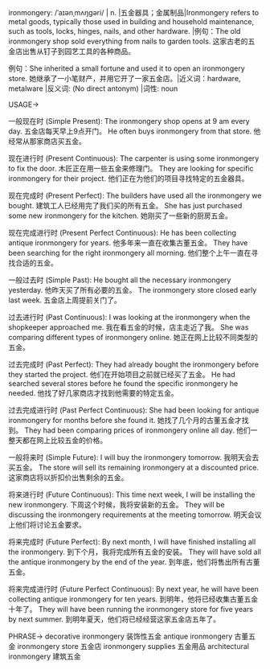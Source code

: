 ironmongery: /ˈaɪənˌmʌŋɡəri/ | n. |五金器具；金属制品|Ironmongery refers to metal goods, typically those used in building and household maintenance, such as tools, locks, hinges, nails, and other hardware. |例句：The old ironmongery shop sold everything from nails to garden tools.  这家古老的五金店出售从钉子到园艺工具的各种商品。

例句：She inherited a small fortune and used it to open an ironmongery store. 她继承了一小笔财产，并用它开了一家五金店。|近义词：hardware, metalware |反义词: (No direct antonym) |词性: noun

USAGE->

一般现在时 (Simple Present):
The ironmongery shop opens at 9 am every day. 五金店每天早上9点开门。
He often buys ironmongery from that store. 他经常从那家商店买五金。

现在进行时 (Present Continuous):
The carpenter is using some ironmongery to fix the door. 木匠正在用一些五金来修理门。
They are looking for specific ironmongery for their project. 他们正在为他们的项目寻找特定的五金器具。

现在完成时 (Present Perfect):
The builders have used all the ironmongery we bought. 建筑工人已经用完了我们买的所有五金。
She has just purchased some new ironmongery for the kitchen. 她刚买了一些新的厨房五金。

现在完成进行时 (Present Perfect Continuous):
He has been collecting antique ironmongery for years. 他多年来一直在收集古董五金。
They have been searching for the right ironmongery all morning. 他们整个上午一直在寻找合适的五金。

一般过去时 (Simple Past):
He bought all the necessary ironmongery yesterday. 他昨天买了所有必要的五金。
The ironmongery store closed early last week. 五金店上周提前关门了。

过去进行时 (Past Continuous):
I was looking at the ironmongery when the shopkeeper approached me.  我在看五金的时候，店主走近了我。
She was comparing different types of ironmongery online. 她正在网上比较不同类型的五金。

过去完成时 (Past Perfect):
They had already bought the ironmongery before they started the project. 他们在开始项目之前就已经买了五金。
He had searched several stores before he found the specific ironmongery he needed.  他找了好几家商店才找到他需要的特定五金。

过去完成进行时 (Past Perfect Continuous):
She had been looking for antique ironmongery for months before she found it. 她找了几个月的古董五金才找到。
They had been comparing prices of ironmongery online all day. 他们一整天都在网上比较五金的价格。

一般将来时 (Simple Future):
I will buy the ironmongery tomorrow. 我明天会去买五金。
The store will sell its remaining ironmongery at a discounted price. 这家商店将以折扣价出售剩余的五金。

将来进行时 (Future Continuous):
This time next week, I will be installing the new ironmongery. 下周这个时候，我将安装新的五金。
They will be discussing the ironmongery requirements at the meeting tomorrow. 明天会议上他们将讨论五金要求。

将来完成时 (Future Perfect):
By next month, I will have finished installing all the ironmongery. 到下个月，我将完成所有五金的安装。
They will have sold all the antique ironmongery by the end of the year. 到年底，他们将售出所有古董五金。

将来完成进行时 (Future Perfect Continuous):
By next year, he will have been collecting antique ironmongery for ten years. 到明年，他将已经收集古董五金十年了。
They will have been running the ironmongery store for five years by next summer. 到明年夏天，他们将已经经营这家五金店五年了。


PHRASE->
decorative ironmongery 装饰性五金
antique ironmongery 古董五金
ironmongery store 五金店
ironmongery supplies 五金用品
architectural ironmongery 建筑五金
